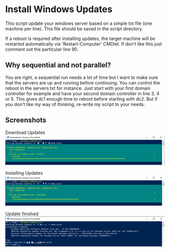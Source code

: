 # Install Windows Updates
This script update your windows server based on a simple txt file (one machine per line). This file should be saved in the script directory.

If a reboot is required after installing updates, the target machine will be restarted automatically via 'Restart-Computer' CMDlet. If don't like this just comment out the particular line 90.

## Why sequential and not parallel?
You are right, a sequential run needs a lot of time but I want to make sure that the servers are up and running before continuing. You can control the reboot in the servers.txt for instance. Just start with your first domain controller for example and have your second domain controller in line 3, 4 or 5. This gives dc1 enough time to reboot before starting with dc2. But if you don't like my way of thinking, re-write my script to your needs.

## Screenshots
Download Updates
![Downloading updates](images/windows-updates1.png)

Installing Updates
![Installing updates](images/windows-updates2.png)

Update finished
![Update finished](images/windows-updates3.png)
